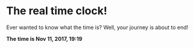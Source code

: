 # The real time clock!

Ever wanted to know what the time is? Well, your journey is about to end!

**The time is Nov 11, 2017, 19:19**